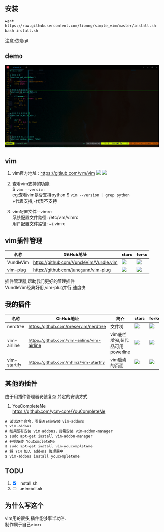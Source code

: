 ## 安装  
```
wget https://raw.githubusercontent.com/lionng/simple_vim/master/install.sh
bash install.sh
```
注意:依赖git  

## demo  

![demo](https://raw.githubusercontent.com/lionng/simple_vim/master/images/demo1.png)

## vim  

1. vim官方地址 : https://github.com/vim/vim  ![](https://img.shields.io/github/stars/vim/vim)  ![](https://img.shields.io/github/forks/vim/vim)  

2. 查看vim支持的功能  
$ `vim --version`  
eg:查看vim是否支持python $ `vim --version | grep python`  
+代表支持,-代表不支持  

3. vim配置文件--vimrc  
系统配置文件路径: /etc/vim/vimrc  
用户配置文件路径: ~/.vimrc  

## vim插件管理

|名称|GitHub地址|stars|forks|
|----|---------|-----|----|
|VundleVim|https://github.com/VundleVim/Vundle.vim|![](https://img.shields.io/github/stars/VundleVim/Vundle.vim)|![](https://img.shields.io/github/forks/VundleVim/Vundle.vim)|
|vim-plug|https://github.com/junegunn/vim-plug|![](https://img.shields.io/github/stars/junegunn/vim-plug)|![](https://img.shields.io/github/forks/junegunn/vim-plug)|

插件管理器,帮助我们更好的管理插件  
VundleVim经典好用,vim-plug并行,速度快  

## 我的插件

|名称|GitHub地址|简介|stars|forks|
|----|---------|----|----|-----|
|nerdtree|https://github.com/preservim/nerdtree|文件树|![](https://img.shields.io/github/stars/preservim/nerdtree)|![](https://img.shields.io/github/forks/preservim/nerdtree)|
|vim-airline|https://github.com/vim-airline/vim-airline|vim底栏增强,替代品可用powerline|![](https://img.shields.io/github/stars/vim-airline/vim-airline)|![](https://img.shields.io/github/forks/vim-airline/vim-airline)|
|vim-startify|https://github.com/mhinz/vim-startify|vim启动的页面|![](https://img.shields.io/github/stars/mhinz/vim-startify)|![](https://img.shields.io/github/forks/mhinz/vim-startify)|

## 其他的插件  
由于用插件管理器安装复杂,特定的安装方式  

1. YouCompleteMe  
https://github.com/ycm-core/YouCompleteMe  
```
# 试试这个命令，看是否已经安装 vim-addons
$ vim-addons
# 如果没有安装 vim-addons，则需安装 vim-addon-manager
$ sudo apt-get install vim-addon-manager
# 开始安装 YouCompleteMe
$ sudo apt-get install vim-youcompleteme
# 将 YCM 加入 addons 管理器中
$ vim-addons install youcompleteme
```

## TODU  

1. - [x] install.sh  
2. - [ ]  uninstall.sh  

## 为什么写这个  

vim用的很多,插件能够事半功倍.  
制作属于自己`vimrc`

